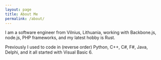 ```yaml
---
layout: page
title: About Me
permalink: /about/
---
```


I am a software engineer from Vilnius, Lithuania, working with
Backbone.js, node.js, PHP frameworks, and my latest hobby
is Rust.

Previously I used to code in (reverse order) Python, C++, C#, F#, Java,
Delphi, and it all started with Visual Basic 6.
